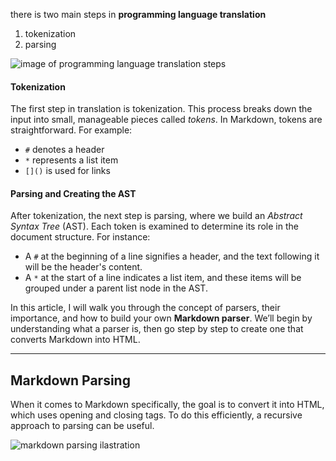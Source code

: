 there is two main steps in **programming language translation** 
1. tokenization
2. parsing

![image of programming language translation steps](https://i.ibb.co/cCxFnVr/plt-ilastration.png)

#### **Tokenization**

The first step in translation is tokenization. This process breaks down the input into small, manageable pieces called _tokens_. In Markdown, tokens are straightforward. For example:

- `#` denotes a header
- `*` represents a list item
- `[]()` is used for links

#### **Parsing and Creating the AST**

After tokenization, the next step is parsing, where we build an _Abstract Syntax Tree_ (AST). Each token is examined to determine its role in the document structure. For instance:

- A `#` at the beginning of a line signifies a header, and the text following it will be the header's content.
- A `*` at the start of a line indicates a list item, and these items will be grouped under a parent list node in the AST.

In this article, I will walk you through the concept of parsers, their importance, and how to build your own **Markdown parser**. We’ll begin by understanding what a parser is, then go step by step to create one that converts Markdown into HTML.

---

## Markdown Parsing

When it comes to Markdown specifically, the goal is to convert it into HTML, which uses opening and closing tags. To do this efficiently, a recursive approach to parsing can be useful.

![markdown parsing ilastration](https://i.ibb.co/PG03hSm/markdown-ilastration.png)
